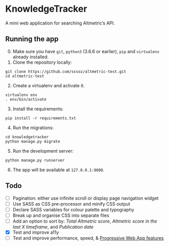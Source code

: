# KnowledgeTracker

A mini web application for searching Altmetric’s API.

## Running the app

0. Make sure you have `git`, `python3` (3.6.6 or earlier), `pip` and `virtualenv` already installed.
1. Clone the repository locally:
  ```
  git clone https://github.com/sssoz/altmetric-test.git
  cd altmetric-test
  ```  
2. Create a virtualenv and activate it.
  ```
  virtualenv env
  . env/bin/activate
  ```
3. Install the requirements:
  ```
  pip install -r requirements.txt
  ```
4. Run the migrations:
  ```
  cd knowledgetracker
  python manage.py migrate
  ```
5. Run the development server:
  ```
  python manage.py runserver
  ```
6. The app will be available at `127.0.0.1:8000`.


## Todo

- [ ] Pagination: either use infinite scroll or display page navigation widget
- [ ] Use SASS as CSS pre-processor and minify CSS output
- [ ] Declare SASS variables for colour palette and typography
- [ ] Break up and organise CSS into separate files
- [ ] Add an option to sort by: _Total Altmetric score_, _Altmetric score in the last X timeframe_, and _Publication date_
- [x] Test and improve a11y
- [ ] Test and improve performance, speed, & [Progressive Web App features](https://developers.google.com/web/progressive-web-apps/checklist)
